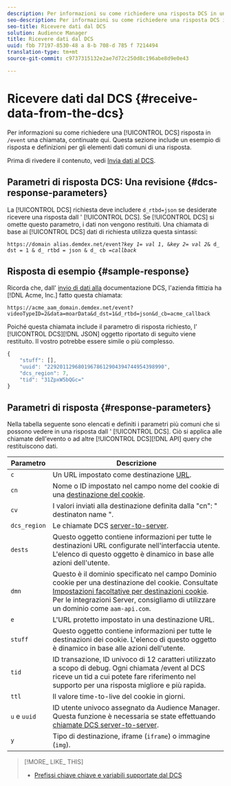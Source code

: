 ```yaml
---
description: Per informazioni su come richiedere una risposta DCS in una chiamata /event, continuate qui. Questa sezione include un esempio di risposta e definizioni per gli elementi dati comuni di una risposta.
seo-description: Per informazioni su come richiedere una risposta DCS in una chiamata /event, continuate qui. Questa sezione include un esempio di risposta e definizioni per gli elementi dati comuni di una risposta.
seo-title: Ricevere dati dal DCS
solution: Audience Manager
title: Ricevere dati dal DCS
uuid: fbb 77197-8530-48 a 8-b 708-d 785 f 7214494
translation-type: tm+mt
source-git-commit: c9737315132e2ae7d72c250d8c196abe8d9e0e43

---
```



# Ricevere dati dal DCS {#receive-data-from-the-dcs}

Per informazioni su come richiedere una [!UICONTROL DCS] risposta in `/event` una chiamata, continuate qui. Questa sezione include un esempio di risposta e definizioni per gli elementi dati comuni di una risposta.

Prima di rivedere il contenuto, vedi [Invia dati al DCS](../../../api/dcs-intro/dcs-event-calls/dcs-url-send.md).

## Parametri di risposta DCS: Una revisione {#dcs-response-parameters}

La [!UICONTROL DCS] richiesta deve includere `d_rtbd=json` se desiderate ricevere una risposta dall &#39; [!UICONTROL DCS]. Se [!UICONTROL DCS] si omette questo parametro, i dati non vengono restituiti. Una chiamata di base ai [!UICONTROL DCS] dati di richiesta utilizza questa sintassi:

<pre><code>https://domain alias.demdex.net/event<i></i>?<i>key 1</i>= <i>val 1</i>, &amp;<i>key 2</i>= <i>val 2</i>&amp; d_ dst = 1 &amp; d_ rtbd = json &amp; d_ cb =<i>callback</i></code>
</pre>

## Risposta di esempio {#sample-response}

Ricorda che, dall&#39; [invio di dati alla](../../../api/dcs-intro/dcs-event-calls/dcs-url-send.md) documentazione DCS, l&#39;azienda fittizia ha [!DNL Acme, Inc.] fatto questa chiamata:

`https://acme_aam_domain.demdex.net/event?videoTypeID=2&data=moarData&d_dst=1&d_rtbd=json&d_cb=acme_callback`

Poiché questa chiamata include il parametro di risposta richiesto, l&#39; [!UICONTROL DCS][!DNL JSON] oggetto riportato di seguito viene restituito. Il vostro potrebbe essere simile o più complesso.

```js
{
    "stuff": [],
    "uuid": "22920112968019678612904394744954398990",
    "dcs_region": 7,
    "tid": "31ZpxW5bQGc="
}
```

## Parametri di risposta {#response-parameters}

Nella tabella seguente sono elencati e definiti i parametri più comuni che si possono vedere in una risposta dall &#39; [!UICONTROL DCS]. Ciò si applica alle chiamate dell&#39;evento o ad altre [!UICONTROL DCS][!DNL API] query che restituiscono dati.

| Parametro | Descrizione |
|--- |--- |
| `c` | Un URL impostato come destinazione [URL](../../../features/destinations/manage-destinations.md#configure-url-destination). |
| `cn` | Nome o ID impostato nel campo nome del cookie di una [destinazione del cookie](../../../features/destinations/manage-destinations.md#create-cookie-destination). |
| `cv` | I valori inviati alla destinazione definita dalla &quot;cn&quot;: &quot; destinaton name &quot;. |
| `dcs_region` | Le chiamate DCS [server-to-server](../../../api/dcs-intro/dcs-api-reference/dcs-regions.md). |
| `dests` | Questo oggetto contiene informazioni per tutte le destinazioni URL configurate nell&#39;interfaccia utente. L&#39;elenco di questo oggetto è dinamico in base alle azioni dell&#39;utente. |
| `dmn` | Questo è il dominio specificato nel campo Dominio cookie per una destinazione del cookie. Consultate [Impostazioni facoltative per destinazioni cookie](../../../features/destinations/manage-destinations.md#optional-settings-cookies). Per le integrazioni Server, consigliamo di utilizzare un dominio come `aam-api.com`. |
| `e` | L&#39;URL protetto impostato in una destinazione URL. |
| `stuff` | Questo oggetto contiene informazioni per tutte le destinazioni dei cookie. L&#39;elenco di questo oggetto è dinamico in base alle azioni dell&#39;utente. |
| `tid` | ID transazione, ID univoco di 12 caratteri utilizzato a scopo di debug. Ogni chiamata /event al DCS riceve un tid a cui potete fare riferimento nel supporto per una risposta migliore e più rapida. |
| `ttl` | Il valore time-to-live del cookie in giorni. |
| `u` e `uuid` | ID utente univoco assegnato da Audience Manager. Questa funzione è necessaria se state effettuando [chiamate DCS server-to-server](../../../api/dcs-intro/dcs-s2s/dcs-s2s-calls.md). |
| `y` | Tipo di destinazione, iframe (`iframe`) o immagine (`img`). |

>[!MORE_ LIKE_ THIS]
>
>* [Prefissi chiave chiave e variabili supportate dal DCS](../../../api/dcs-intro/dcs-api-reference/dcs-keys.md)

